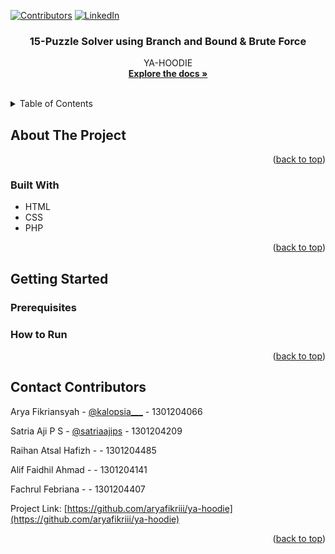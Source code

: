 [![Contributors][contributors-shield]][contributors-url]
[![LinkedIn][linkedin-shield]][linkedin-url]
<div id="top"></div>

<h3 align="center">15-Puzzle Solver using Branch and Bound & Brute Force</h3>

  <p align="center">
    YA-HOODIE
    <br />
    <a href="https://docs.google.com/document/d/1UM8gn8vf-7qMWP8pHvO2B0WOZ8gjLYMN/edit?usp=sharing&ouid=105015904708726665666&rtpof=true&sd=true"><strong>Explore the docs »</strong></a>
    <br />
    <br />
  </p>
</div>



<!-- TABLE OF CONTENTS -->
<details>
  <summary>Table of Contents</summary>
  <ol>
    <li>
      <a href="#about-the-project">About The Project</a>
      <ul>
        <li><a href="#built-with">Built With</a></li>
      </ul>
    </li>
    <li>
      <a href="#getting-started">Getting Started</a>
      <ul>
        <li><a href="#prerequisites">Prerequisites</a></li>
        <li><a href="#how-to-run">How to Run </a></li>
      </ul>
    </li>
    <li><a href="#contact-contributors">Contact Contributors</a></li>
  </ol>
</details>



<!-- ABOUT THE PROJECT -->
## About The Project

<p align="right">(<a href="#top">back to top</a>)</p>

### Built With

* HTML 
* CSS
* PHP

<p align="right">(<a href="#top">back to top</a>)</p>



<!-- GETTING STARTED -->
## Getting Started

### Prerequisites


### How to Run 

<p align="right">(<a href="#top">back to top</a>)</p>

<!-- CONTACT -->
## Contact Contributors

Arya Fikriansyah - [@kalopsia___](https://twitter.com/@kaIopsia___) - 1301204066

Satria Aji P S   - [@satriaajips](https://github.com/satriaajips)    - 1301204209

Raihan Atsal Hafizh - []()    - 1301204485

Alif Faidhil Ahmad - []()    - 1301204141

Fachrul Febriana - []()    - 1301204407


Project Link: [https://github.com/aryafikriii/ya-hoodie](https://github.com/aryafikriii/ya-hoodie)

<p align="right">(<a href="#top">back to top</a>)</p>

[contributors-shield]: https://img.shields.io/github/contributors/github_username/repo_name.svg?style=for-the-badge
[contributors-url]: https://github.com/aryafikriii/
[linkedin-shield]: https://img.shields.io/badge/-LinkedIn-black.svg?style=for-the-badge&logo=linkedin&colorB=555
[linkedin-url]: https://www.linkedin.com/in/arya-fikriansyah/

